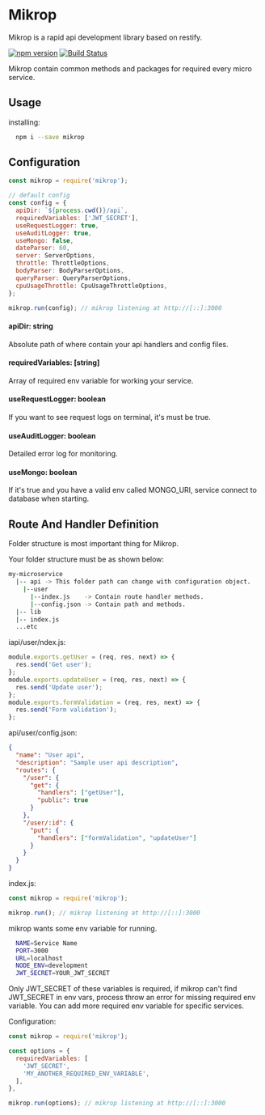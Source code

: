 
# Mikrop

Mikrop is a rapid api development library based on restify.

[![npm version](https://img.shields.io/npm/v/mikrop.svg)](https://www.npmjs.com/package/mikrop)
[![Build Status](https://travis-ci.org/muratersin/mikrop.svg?branch=master)](https://travis-ci.org/muratersin/mikrop)

Mikrop contain common methods and packages for required every micro service.

## Usage

installing:

```bash
  npm i --save mikrop
```


## Configuration
```js
const mikrop = require('mikrop');

// default config
const config = {
  apiDir: `${process.cwd()}/api`,
  requiredVariables: ['JWT_SECRET'],
  useRequestLogger: true,
  useAuditLogger: true,
  useMongo: false,
  dateParser: 60,
  server: ServerOptions,
  throttle: ThrottleOptions,
  bodyParser: BodyParserOptions,
  queryParser: QueryParserOptions,
  cpuUsageThrottle: CpuUsageThrottleOptions,
};

mikrop.run(config); // mikrop listening at http://[::]:3000
```

#### apiDir: string
  Absolute path of where contain your api handlers and config files.

#### requiredVariables: [string]
Array of required env variable for working your service.

####  useRequestLogger: boolean
If you want to see request logs on terminal, it's must be true.

####  useAuditLogger: boolean
Detailed error log for monitoring.

####  useMongo: boolean
If it's true and you have a valid env called MONGO_URI, service connect to database when starting.

## Route And Handler Definition
Folder structure is most important thing for Mikrop. 

Your folder structure must be as shown below:
```bash
my-microservice
  |-- api -> This folder path can change with configuration object.
    |--user
      |--index.js    -> Contain route handler methods.
      |--config.json -> Contain path and methods.
  |-- lib
  |-- index.js
  ...etc
```

iapi/user/ndex.js:

```js
module.exports.getUser = (req, res, next) => {
  res.send('Get user');
};
module.exports.updateUser = (req, res, next) => {
  res.send('Update user');
};
module.exports.formValidation = (req, res, next) => {
  res.send('Form validation');
};
```

api/user/config.json:

```json
{
  "name": "User api",
  "description": "Sample user api description",
  "routes": {
    "/user": {
      "get": {
        "handlers": ["getUser"],
        "public": true
      }
    },
    "/user/:id": {
      "put": {
        "handlers": ["formValidation", "updateUser"]
      }
    }
  }
}
```

index.js:
```js
const mikrop = require('mikrop');

mikrop.run(); // mikrop listening at http://[::]:3000
```

mikrop wants some env variable for running.

```bash
  NAME=Service Name
  PORT=3000
  URL=localhost
  NODE_ENV=development
  JWT_SECRET=YOUR_JWT_SECRET
```

Only JWT_SECRET of these variables is required, if mikrop can't find JWT_SECRET in env vars, process throw an error for missing required env variable. You can add more required env variable for specific services.

Configuration:

```js
const mikrop = require('mikrop');

const options = {
  requiredVariables: [
    'JWT_SECRET',
    'MY_ANOTHER_REQUIRED_ENV_VARIABLE',
  ],
},

mikrop.run(options); // mikrop listening at http://[::]:3000
```
